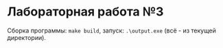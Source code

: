 # Лабораторная работа №3

Сборка программы: `make build`, запуск: `.\output.exe` (всё - из текущей директории).